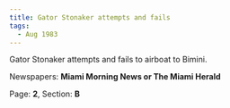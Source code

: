 ```yaml
---  
title: Gator Stonaker attempts and fails  
tags:  
  - Aug 1983  
---  
```

  
Gator Stonaker attempts and fails to airboat to Bimini.  
  
Newspapers: **Miami Morning News or The Miami Herald**  
  
Page: **2**, Section: **B** 
